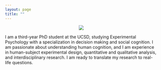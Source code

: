 ```yaml
---
layout: page
title: ""
---
```


<p align="center">
  <img src="http://shirleyxingyuliu.github.io/websitephoto.JPG?raw=true" />
</p>
I am a third-year PhD student at the UCSD, studying Experimental Psychology with a specialization in decision making and social cognition. I am passionate about understanding human cognition, and I am experience in human-subject experimental design, quantitative and qualitative analysis, and interdisciplinary research. I am ready to translate my research to real-life questions.
